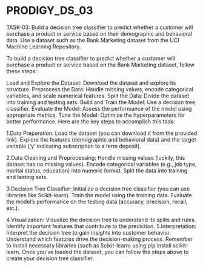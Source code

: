 # PRODIGY_DS_03
TASK-03:
Build a decision tree classifier to predict whether a customer will purchase a product or service based on their demographic and behavioral data. Use a dataset such as the Bank Marketing dataset from the UCI Machine Learning Repository.

To build a decision tree classifier to predict whether a customer will purchase a product or service based on the Bank Marketing dataset, follow these steps:

Load and Explore the Dataset: Download the dataset and explore its structure.
Preprocess the Data: Handle missing values, encode categorical variables, and scale numerical features.
Split the Data: Divide the dataset into training and testing sets.
Build and Train the Model: Use a decision tree classifier.
Evaluate the Model: Assess the performance of the model using appropriate metrics.
Tune the Model: Optimize the hyperparameters for better performance.
Here are the key steps to accomplish this task:

1.Data Preparation:
Load the dataset (you can download it from the provided link).
Explore the features (demographic and behavioral data) and the target variable (‘y’ indicating subscription to a term deposit).

2.Data Cleaning and Preprocessing:
Handle missing values (luckily, this dataset has no missing values).
Encode categorical variables (e.g., job type, marital status, education) into numeric format.
Split the data into training and testing sets.

3.Decision Tree Classifier:
Initialize a decision tree classifier (you can use libraries like Scikit-learn).
Train the model using the training data.
Evaluate the model’s performance on the testing data (accuracy, precision, recall, etc.).

4.Visualization:
Visualize the decision tree to understand its splits and rules.
Identify important features that contribute to the prediction.
5.Interpretation:
Interpret the decision tree to gain insights into customer behavior.
Understand which features drive the decision-making process.
Remember to install necessary libraries (such as Scikit-learn) using pip install scikit-learn. Once you’ve loaded the dataset, you can follow the steps above to create your decision tree classifier.
